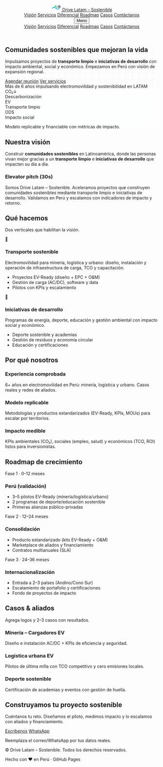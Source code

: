 <!doctype html>
<html lang="es">
<head>
  <meta charset="utf-8" />
  <meta name="viewport" content="width=device-width, initial-scale=1" />
  <title>Drive Latam – Sostenible | Comunidades sostenibles</title>
  <meta name="description" content="Aceleramos el desarrollo de comunidades sostenibles en Perú mediante transporte limpio e iniciativas de desarrollo con impacto social, ambiental y económico." />
  <meta name="theme-color" content="#0ea5e9"/>
  <meta property="og:type" content="website"/>
  <meta property="og:title" content="Drive Latam – Sostenible"/>
  <meta property="og:description" content="Comunidades sostenibles: transporte limpio + iniciativas de desarrollo"/>
  <meta property="og:image" content="/assets/og-banner.jpg"/>
  <meta property="og:url" content="https://tu-dominio.github.io/DriveLatamSostenible/"/>
  <script src="https://cdn.tailwindcss.com"></script>
  <script>tailwind.config={theme:{extend:{colors:{primary:{DEFAULT:'#0ea5e9',dark:'#0284c7'},accent:'#22c55e'},fontFamily:{sans:['Inter','ui-sans-serif','system-ui','Segoe UI','Roboto','Helvetica Neue','Arial']}}}};</script>
  <link href="https://fonts.googleapis.com/css2?family=Inter:wght@300;400;500;600;700&display=swap" rel="stylesheet">
  <style>
    .bg-grid{background-size:22px 22px;background-image:linear-gradient(to right,rgba(14,165,233,.06) 1px,transparent 1px),linear-gradient(to bottom,rgba(14,165,233,.06) 1px,transparent 1px)}
    .glass{backdrop-filter:blur(10px);background:rgba(255,255,255,.6)}
  </style>
</head>
<body class="font-sans text-slate-800">
  <header class="sticky top-0 z-50 bg-white/80 backdrop-blur border-b border-slate-200">
    <div class="max-w-7xl mx-auto px-4 sm:px-6 lg:px-8">
      <div class="flex items-center justify-between h-16">
        <a href="#home" class="flex items-center gap-3">
          <svg width="32" height="32" viewBox="0 0 64 64" fill="none" aria-hidden="true">
            <path d="M6 44c8-8 16-8 24 0 8 8 15 8 22 0" stroke="#0ea5e9" stroke-width="4" stroke-linecap="round"/>
            <path d="M18 40l10-14 10 14" stroke="#22c55e" stroke-width="4" stroke-linecap="round" stroke-linejoin="round"/>
            <path d="M46 28v12M52 24v16M58 30v10" stroke="#0f172a" stroke-width="3" stroke-linecap="round"/>
          </svg>
          <span class="text-lg font-semibold">Drive Latam – <span class="text-primary">Sostenible</span></span>
        </a>
        <nav class="hidden md:flex items-center gap-6 text-sm font-medium">
          <a href="#vision" class="hover:text-primary">Visión</a>
          <a href="#servicios" class="hover:text-primary">Servicios</a>
          <a href="#diferencial" class="hover:text-primary">Diferencial</a>
          <a href="#roadmap" class="hover:text-primary">Roadmap</a>
          <a href="#casos" class="hover:text-primary">Casos</a>
          <a href="#contacto" class="inline-flex items-center px-3 py-2 rounded-xl bg-primary text-white hover:bg-primary-dark">Contáctanos</a>
        </nav>
        <button id="menuBtn" class="md:hidden inline-flex items-center px-3 py-2 rounded-lg border border-slate-300">Menú</button>
      </div>
    </div>
    <div id="mobileMenu" class="md:hidden hidden border-t border-slate-200 bg-white">
      <nav class="max-w-7xl mx-auto px-4 py-3 flex flex-col gap-3 text-sm">
        <a href="#vision" class="hover:text-primary">Visión</a>
        <a href="#servicios" class="hover:text-primary">Servicios</a>
        <a href="#diferencial" class="hover:text-primary">Diferencial</a>
        <a href="#roadmap" class="hover:text-primary">Roadmap</a>
        <a href="#casos" class="hover:text-primary">Casos</a>
        <a href="#contacto" class="inline-flex items-center justify-center px-3 py-2 rounded-xl bg-primary text-white hover:bg-primary-dark">Contáctanos</a>
      </nav>
    </div>
  </header>

  <section id="home" class="relative overflow-hidden bg-grid">
    <div class="absolute inset-0 bg-gradient-to-b from-white/0 via-white/60 to-white"></div>
    <div class="max-w-7xl mx-auto px-4 sm:px-6 lg:px-8 pt-16 pb-20">
      <div class="grid lg:grid-cols-2 items-center gap-10">
        <div>
          <h1 class="text-3xl sm:text-4xl lg:text-5xl font-bold leading-tight text-slate-900">Comunidades sostenibles que <span class="text-primary">mejoran la vida</span></h1>
          <p class="mt-5 text-lg text-slate-700 max-w-prose">Impulsamos proyectos de <strong>transporte limpio</strong> e <strong>iniciativas de desarrollo</strong> con impacto ambiental, social y económico. Empezamos en Perú con visión de expansión regional.</p>
          <div class="mt-6 flex flex-wrap gap-3">
            <a href="#contacto" class="inline-flex items-center px-5 py-3 rounded-xl bg-primary text-white hover:bg-primary-dark">Agendar reunión</a>
            <a href="#servicios" class="inline-flex items-center px-5 py-3 rounded-xl border border-slate-300 hover:border-primary hover:text-primary">Ver servicios</a>
          </div>
          <div class="mt-6 text-sm text-slate-500">Más de 6 años impulsando electromovilidad y sostenibilidad en LATAM</div>
        </div>
        <div class="relative">
          <div class="glass rounded-3xl shadow-xl p-6">
            <div class="grid grid-cols-3 gap-4 text-center">
              <div class="p-4 rounded-2xl bg-white shadow border border-slate-100"><div class="text-3xl font-bold">CO₂↓</div><div class="text-xs text-slate-500 mt-1">Descarbonización</div></div>
              <div class="p-4 rounded-2xl bg-white shadow border border-slate-100"><div class="text-3xl font-bold">EV</div><div class="text-xs text-slate-500 mt-1">Transporte limpio</div></div>
              <div class="p-4 rounded-2xl bg-white shadow border border-slate-100"><div class="text-3xl font-bold">ODS</div><div class="text-xs text-slate-500 mt-1">Impacto social</div></div>
            </div>
            <p class="text-sm text-slate-600 mt-4">Modelo replicable y financiable con métricas de impacto.</p>
          </div>
        </div>
      </div>
    </div>
  </section>

  <section id="vision" class="py-16">
    <div class="max-w-6xl mx-auto px-4">
      <div class="grid lg:grid-cols-3 gap-8">
        <div class="lg:col-span-2">
          <h2 class="text-2xl sm:text-3xl font-semibold">Nuestra visión</h2>
          <p class="mt-4 text-slate-700 leading-relaxed">Construir <strong>comunidades sostenibles</strong> en Latinoamérica, donde las personas vivan mejor gracias a un <strong>transporte limpio</strong> e <strong>iniciativas de desarrollo</strong> que impacten su día a día.</p>
        </div>
        <div class="bg-slate-50 border border-slate-200 rounded-2xl p-5">
          <h3 class="font-semibold">Elevator pitch (30s)</h3>
          <p class="mt-2 text-sm text-slate-700">Somos Drive Latam – Sostenible. Aceleramos proyectos que construyen comunidades sostenibles mediante transporte limpio e iniciativas de desarrollo. Validamos en Perú y escalamos con indicadores de impacto y retorno.</p>
        </div>
      </div>
    </div>
  </section>

  <section id="servicios" class="py-16 bg-slate-50">
    <div class="max-w-7xl mx-auto px-4">
      <h2 class="text-2xl sm:text-3xl font-semibold">Qué hacemos</h2>
      <p class="mt-2 text-slate-600">Dos verticales que habilitan la visión.</p>
      <div class="mt-8 grid md:grid-cols-2 gap-6">
        <div class="bg-white rounded-2xl p-6 border border-slate-200 shadow-sm">
          <div class="flex items-start gap-3">
            <span class="inline-flex h-10 w-10 items-center justify-center rounded-xl bg-sky-100 text-primary">🚚</span>
            <div>
              <h3 class="text-lg font-semibold">Transporte sostenible</h3>
              <p class="mt-1 text-slate-600 text-sm">Electromovilidad para minería, logística y urbano: diseño, instalación y operación de infraestructura de carga, TCO y capacitación.</p>
              <ul class="mt-3 space-y-2 text-sm list-disc list-inside text-slate-700">
                <li>Proyectos EV-Ready (diseño + EPC + O&M)</li>
                <li>Gestión de carga (AC/DC), software y data</li>
                <li>Pilotos con KPIs y escalamiento</li>
              </ul>
            </div>
          </div>
        </div>
        <div class="bg-white rounded-2xl p-6 border border-slate-200 shadow-sm">
          <div class="flex items-start gap-3">
            <span class="inline-flex h-10 w-10 items-center justify-center rounded-xl bg-green-100 text-accent">🌱</span>
            <div>
              <h3 class="text-lg font-semibold">Iniciativas de desarrollo</h3>
              <p class="mt-1 text-slate-600 text-sm">Programas de energía, deporte, educación y gestión ambiental con impacto social y económico.</p>
              <ul class="mt-3 space-y-2 text-sm list-disc list-inside text-slate-700">
                <li>Deporte sostenible y academias</li>
                <li>Gestión de residuos y economía circular</li>
                <li>Educación y certificaciones</li>
              </ul>
            </div>
          </div>
        </div>
      </div>
    </div>
  </section>

  <section id="diferencial" class="py-16">
    <div class="max-w-7xl mx-auto px-4">
      <h2 class="text-2xl sm:text-3xl font-semibold">Por qué nosotros</h2>
      <div class="mt-8 grid md:grid-cols-3 gap-6">
        <div class="rounded-2xl border border-slate-200 p-6"><h3 class="font-semibold">Experiencia comprobada</h3><p class="mt-2 text-sm text-slate-700">6+ años en electromovilidad en Perú: minería, logística y urbano. Casos reales y redes de aliados.</p></div>
        <div class="rounded-2xl border border-slate-200 p-6"><h3 class="font-semibold">Modelo replicable</h3><p class="mt-2 text-sm text-slate-700">Metodologías y productos estandarizados (EV-Ready, KPIs, MOUs) para escalar por territorios.</p></div>
        <div class="rounded-2xl border border-slate-200 p-6"><h3 class="font-semibold">Impacto medible</h3><p class="mt-2 text-sm text-slate-700">KPIs ambientales (CO₂), sociales (empleo, salud) y económicos (TCO, ROI) listos para inversionistas.</p></div>
      </div>
    </div>
  </section>

  <section id="roadmap" class="py-16 bg-slate-50">
    <div class="max-w-7xl mx-auto px-4">
      <h2 class="text-2xl sm:text-3xl font-semibold">Roadmap de crecimiento</h2>
      <div class="mt-8 grid lg:grid-cols-3 gap-6">
        <div class="rounded-2xl border border-slate-200 bg-white p-6">
          <span class="text-xs font-semibold text-slate-500">Fase 1 · 0–12 meses</span>
          <h3 class="mt-1 font-semibold">Perú (validación)</h3>
          <ul class="mt-3 text-sm space-y-2 list-disc list-inside text-slate-700">
            <li>3–5 pilotos EV-Ready (minería/logística/urbano)</li>
            <li>2 programas de deporte/educación sostenible</li>
            <li>Primeras alianzas público-privadas</li>
          </ul>
        </div>
        <div class="rounded-2xl border border-slate-200 bg-white p-6">
          <span class="text-xs font-semibold text-slate-500">Fase 2 · 12–24 meses</span>
          <h3 class="mt-1 font-semibold">Consolidación</h3>
          <ul class="mt-3 text-sm space-y-2 list-disc list-inside text-slate-700">
            <li>Producto estandarizado (kits EV-Ready + O&M)</li>
            <li>Marketplace de aliados y financiamiento</li>
            <li>Contratos multianuales (SLA)</li>
          </ul>
        </div>
        <div class="rounded-2xl border border-slate-200 bg-white p-6">
          <span class="text-xs font-semibold text-slate-500">Fase 3 · 24–36 meses</span>
          <h3 class="mt-1 font-semibold">Internacionalización</h3>
          <ul class="mt-3 text-sm space-y-2 list-disc list-inside text-slate-700">
            <li>Entrada a 2–3 países (Andino/Cono Sur)</li>
            <li>Escalamiento de portafolio y certificaciones</li>
            <li>Fondo de proyectos de impacto</li>
          </ul>
        </div>
      </div>
    </div>
  </section>

  <section id="casos" class="py-16">
    <div class="max-w-7xl mx-auto px-4">
      <h2 class="text-2xl sm:text-3xl font-semibold">Casos & aliados</h2>
      <p class="mt-2 text-slate-600">Agrega logos y 2–3 casos con resultados.</p>
      <div class="mt-8 grid md:grid-cols-3 gap-6">
        <div class="rounded-2xl border border-slate-200 p-6"><h3 class="font-semibold">Minería – Cargadores EV</h3><p class="mt-2 text-sm text-slate-700">Diseño e instalación AC/DC + KPIs de eficiencia y seguridad.</p></div>
        <div class="rounded-2xl border border-slate-200 p-6"><h3 class="font-semibold">Logística urbana EV</h3><p class="mt-2 text-sm text-slate-700">Pilotos de última milla con TCO competitivo y cero emisiones locales.</p></div>
        <div class="rounded-2xl border border-slate-200 p-6"><h3 class="font-semibold">Deporte sostenible</h3><p class="mt-2 text-sm text-slate-700">Certificación de academias y eventos con gestión de huella.</p></div>
      </div>
    </div>
  </section>

  <section id="contacto" class="py-20 bg-gradient-to-br from-sky-50 to-emerald-50 border-t border-slate-200">
    <div class="max-w-3xl mx-auto px-4 text-center">
      <h2 class="text-2xl sm:text-3xl font-semibold">Construyamos tu proyecto sostenible</h2>
      <p class="mt-3 text-slate-700">Cuéntanos tu reto. Diseñamos el piloto, medimos impacto y lo escalamos con aliados y financiamiento.</p>
      <div class="mt-6 grid sm:grid-cols-2 gap-3">
        <a href="mailto:hola@drivelatam.com" class="inline-flex items-center justify-center px-5 py-3 rounded-xl bg-primary text-white hover:bg-primary-dark">Escríbenos</a>
        <a href="https://wa.me/51999999999" class="inline-flex items-center justify-center px-5 py-3 rounded-xl border border-slate-300 hover:border-primary hover:text-primary" target="_blank" rel="noopener">WhatsApp</a>
      </div>
      <p class="mt-3 text-xs text-slate-500">Reemplaza el correo/WhatsApp por tus datos reales.</p>
    </div>
  </section>

  <footer class="py-8 text-center text-sm text-slate-500">
    <div class="max-w-7xl mx-auto px-4">
      <p>© <span id="y"></span> Drive Latam – Sostenible. Todos los derechos reservados.</p>
      <p class="mt-1">Hecho con ❤️ en Perú · GitHub Pages</p>
    </div>
  </footer>

  <script>
    document.getElementById('y').textContent=new Date().getFullYear();
    const btn=document.getElementById('menuBtn');
    const menu=document.getElementById('mobileMenu');
    btn&&btn.addEventListener('click',()=>menu.classList.toggle('hidden'));
  </script>
</body>
</html>
